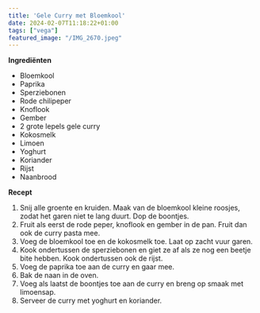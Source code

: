 ```yaml
---
title: 'Gele Curry met Bloemkool'
date: 2024-02-07T11:18:22+01:00
tags: ["vega"]
featured_image: "/IMG_2670.jpeg"
---
```


**Ingrediënten**
- Bloemkool
- Paprika
- Sperziebonen
- Rode chilipeper
- Knoflook
- Gember
- 2 grote lepels gele curry
- Kokosmelk
- Limoen
- Yoghurt
- Koriander
- Rijst
- Naanbrood

**Recept**
1. Snij alle groente en kruiden. Maak van de bloemkool kleine roosjes, zodat het garen niet te lang duurt. Dop de boontjes.
2. Fruit als eerst de rode peper, knoflook en gember in de pan. Fruit dan ook de curry pasta mee.
3. Voeg de bloemkool toe en de kokosmelk toe. Laat op zacht vuur garen.
4. Kook ondertussen de sperziebonen en giet ze af als ze nog een beetje bite hebben. Kook ondertussen ook de rijst.
5. Voeg de paprika toe aan de curry en gaar mee.
6. Bak de naan in de oven.
7. Voeg als laatst de boontjes toe aan de curry en breng op smaak met limoensap.
8. Serveer de curry met yoghurt en koriander.